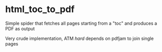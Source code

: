 # html_toc_to_pdf

Simple spider that fetches all pages starting from a "toc" and produces a PDF as output

Very crude implementation, ATM *hard* depends on pdfjam to join single pages
